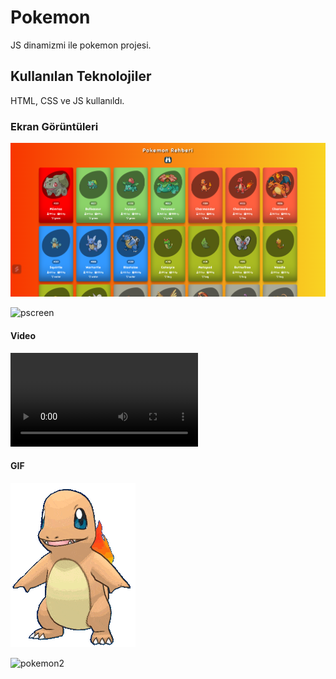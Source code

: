 <h1>Pokemon</h1>

JS dinamizmi ile pokemon projesi.

<h2> Kullanılan Teknolojiler</h2>

HTML, CSS ve JS kullanıldı.


<h3>Ekran Görüntüleri</h3>

![](img/pscreen.png)

![pscreen](https://github.com/EyupSaltukB/pokemon/assets/129687853/320c9d49-ef24-4c19-894b-39def5b2c592)


<h4> Video </h4>

![](img/pokemon.mp4)


<h4> GIF </h4>

![](img/pokemon2.gif)

![pokemon2](https://github.com/EyupSaltukB/pokemon/assets/129687853/a97b5d14-5573-469f-ad0b-475333257422)
